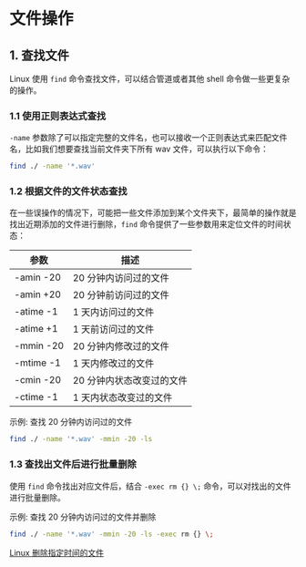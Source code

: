 # 文件操作

<show-structure depth="2"/>


## 1. 查找文件

Linux 使用 `find` 命令查找文件，可以结合管道或者其他 shell 命令做一些更复杂的操作。


### 1.1 使用正则表达式查找

`-name` 参数除了可以指定完整的文件名，也可以接收一个正则表达式来匹配文件名，比如我们想要查找当前文件夹下所有 wav 文件，可以执行以下命令：

```Bash
find ./ -name '*.wav'
```

### 1.2 根据文件的文件状态查找

在一些误操作的情况下，可能把一些文件添加到某个文件夹下，最简单的操作就是找出近期添加的文件进行删除，`find` 命令提供了一些参数用来定位文件的时间状态：

| 参数        | 描述             |
|-----------|----------------|
| -amin -20 | 20 分钟内访问过的文件   |
| -amin +20 | 20 分钟前访问过的文件   |
| -atime -1 | 1 天内访问过的文件     |
| -atime +1 | 1 天前访问过的文件     |
| -mmin -20 | 20 分钟内修改过的文件   |
| -mtime -1 | 1 天内修改过的文件     |
| -cmin -20 | 20 分钟内状态改变过的文件 |
| -ctime -1 | 1 天内状态改变过的文件   |


示例: 查找 20 分钟内访问过的文件

```Bash
find ./ -name '*.wav' -mmin -20 -ls
```

### 1.3 查找出文件后进行批量删除

使用 `find` 命令找出对应文件后，结合 `-exec rm {} \;` 命令，可以对找出的文件进行批量删除。

示例: 查找 20 分钟内访问过的文件并删除

```Bash
find ./ -name '*.wav' -mmin -20 -ls -exec rm {} \;
```


<seealso>
<category ref="ref_docs">
    <a href="https://blog.csdn.net/weixin_43922901/article/details/106186331">Linux 删除指定时间的文件</a>
</category>
<category ref="ref_github"></category>
<category ref="ref_issues"></category>
<category ref="ref_hf"></category>
<category ref="ref_ms"></category>
</seealso>
